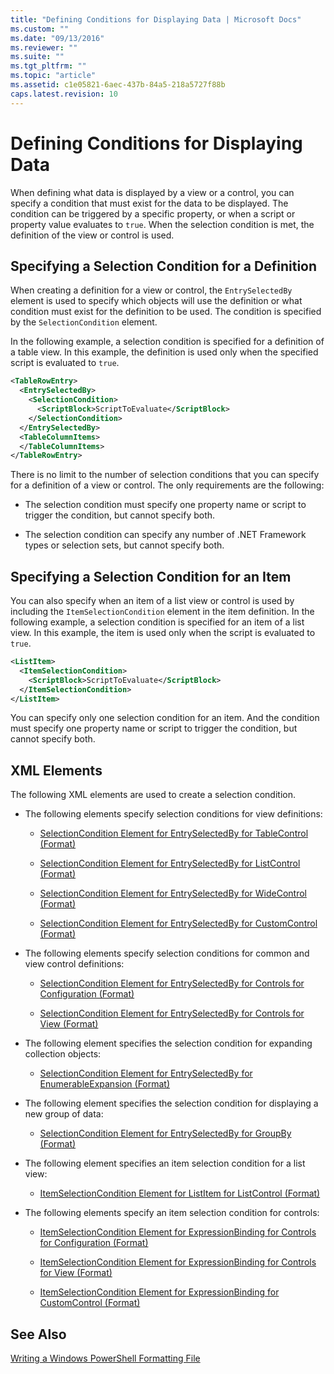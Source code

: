 ```yaml
---
title: "Defining Conditions for Displaying Data | Microsoft Docs"
ms.custom: ""
ms.date: "09/13/2016"
ms.reviewer: ""
ms.suite: ""
ms.tgt_pltfrm: ""
ms.topic: "article"
ms.assetid: c1e05821-6aec-437b-84a5-218a5727f88b
caps.latest.revision: 10
---
```

# Defining Conditions for Displaying Data

When defining what data is displayed by a view or a control, you can specify a condition that must exist for the data to be displayed. The condition can be triggered by a specific property, or when a script or property value evaluates to `true`. When the selection condition is met, the definition of the view or control is used.

## Specifying a Selection Condition for a Definition

When creating a definition for a view or control, the `EntrySelectedBy` element is used to specify which objects will use the definition or what condition must exist for the definition to be used. The condition is specified by the `SelectionCondition` element.

In the following example, a selection condition is specified for a definition of a table view. In this example, the definition is used only when the specified script is evaluated to `true`.

```xml
<TableRowEntry>
  <EntrySelectedBy>
    <SelectionCondition>
      <ScriptBlock>ScriptToEvaluate</ScriptBlock>
    </SelectionCondition>
  </EntrySelectedBy>
  <TableColumnItems>
  </TableColumnItems>
</TableRowEntry>
```

There is no limit to the number of selection conditions that you can specify for a definition of a view or control. The only requirements are the following:

- The selection condition must specify one property name or script to trigger the condition, but cannot specify both.

- The selection condition can specify any number of .NET Framework types or selection sets, but cannot specify both.

## Specifying a Selection Condition for an Item

You can also specify when an item of a list view or control is used by including the `ItemSelectionCondition` element in the item definition. In the following example, a selection condition is specified for an item of a list view. In this example, the item is used only when the script is evaluated to `true`.

```xml
<ListItem>
  <ItemSelectionCondition>
    <ScriptBlock>ScriptToEvaluate</ScriptBlock>
  </ItemSelectionCondition>
</ListItem>
```

You can specify only one selection condition for an item. And the condition must specify one property name or script to trigger the condition, but cannot specify both.

## XML Elements

 The following XML elements are used to create a selection condition.

- The following elements specify selection conditions for view definitions:

    - [SelectionCondition Element for EntrySelectedBy for TableControl (Format)](./selectioncondition-element-for-entryselectedby-for-tablecontrol-format.md)

    - [SelectionCondition Element for EntrySelectedBy for ListControl (Format)](./selectioncondition-element-for-entryselectedby-for-listcontrol-format.md)

    - [SelectionCondition Element for EntrySelectedBy for WideControl (Format)](./selectioncondition-element-for-entryselectedby-for-widecontrol-format.md)

    - [SelectionCondition Element for EntrySelectedBy for CustomControl (Format)](./selectioncondition-element-for-entryselectedby-for-customcontrol-format.md)

- The following elements specify selection conditions for common and view control definitions:

    - [SelectionCondition Element for EntrySelectedBy for Controls for Configuration (Format)](./selectioncondition-element-for-entryselectedby-for-controls-for-configuration-format.md)

    - [SelectionCondition Element for EntrySelectedBy for Controls for View (Format)](./selectioncondition-element-for-entryselectedby-for-controls-for-view-format.md)

- The following element specifies the selection condition for expanding collection objects:

    - [SelectionCondition Element for EntrySelectedBy for EnumerableExpansion (Format)](./selectioncondition-element-for-entryselectedby-for-enumerableexpansion-format.md)

- The following element specifies the selection condition for displaying a new group of data:

    - [SelectionCondition Element for EntrySelectedBy for GroupBy (Format)](./selectioncondition-element-for-entryselectedby-for-groupby-format.md)

- The following element specifies an item selection condition for a list view:

    - [ItemSelectionCondition Element for ListItem for ListControl (Format)](./itemselectioncondition-element-for-listitem-for-listcontrol-format.md)

- The following elements specify an item selection condition for controls:

    - [ItemSelectionCondition Element for ExpressionBinding for Controls for Configuration (Format)](./itemselectioncondition-element-for-expressionbinding-for-controls-for-configuration-format.md)

    - [ItemSelectionCondition Element for ExpressionBinding for Controls for View (Format)](./itemselectioncondition-element-for-expressionbinding-for-controls-for-view-format.md)

    - [ItemSelectionCondition Element for ExpressionBinding for CustomControl (Format)](./itemselectioncondition-element-for-expressionbinding-for-customcontrol-format.md)

## See Also

[Writing a Windows PowerShell Formatting File](./writing-a-windows-powershell-formatting-file.md)

